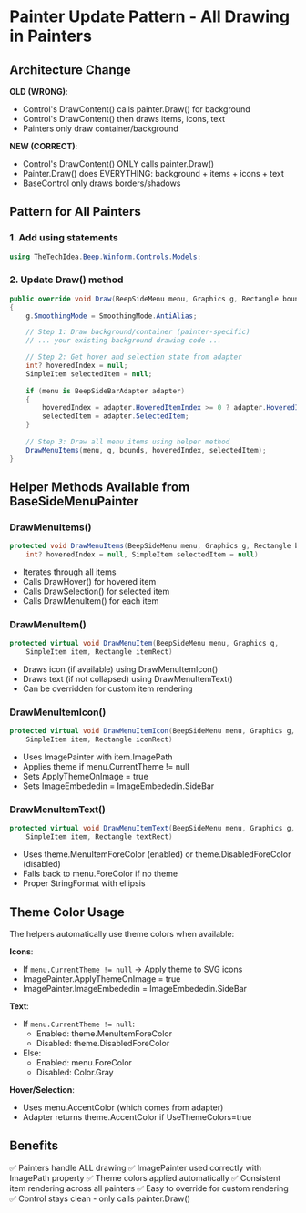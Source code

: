 # Painter Update Pattern - All Drawing in Painters

## Architecture Change

**OLD (WRONG)**:
- Control's DrawContent() calls painter.Draw() for background
- Control's DrawContent() then draws items, icons, text
- Painters only draw container/background

**NEW (CORRECT)**:
- Control's DrawContent() ONLY calls painter.Draw()
- Painter.Draw() does EVERYTHING: background + items + icons + text
- BaseControl only draws borders/shadows

## Pattern for All Painters

### 1. Add using statements
```csharp
using TheTechIdea.Beep.Winform.Controls.Models;
```

### 2. Update Draw() method
```csharp
public override void Draw(BeepSideMenu menu, Graphics g, Rectangle bounds)
{
    g.SmoothingMode = SmoothingMode.AntiAlias;

    // Step 1: Draw background/container (painter-specific)
    // ... your existing background drawing code ...

    // Step 2: Get hover and selection state from adapter
    int? hoveredIndex = null;
    SimpleItem selectedItem = null;
    
    if (menu is BeepSideBarAdapter adapter)
    {
        hoveredIndex = adapter.HoveredItemIndex >= 0 ? adapter.HoveredItemIndex : (int?)null;
        selectedItem = adapter.SelectedItem;
    }
    
    // Step 3: Draw all menu items using helper method
    DrawMenuItems(menu, g, bounds, hoveredIndex, selectedItem);
}
```

## Helper Methods Available from BaseSideMenuPainter

### DrawMenuItems()
```csharp
protected void DrawMenuItems(BeepSideMenu menu, Graphics g, Rectangle bounds, 
    int? hoveredIndex = null, SimpleItem selectedItem = null)
```
- Iterates through all items
- Calls DrawHover() for hovered item
- Calls DrawSelection() for selected item  
- Calls DrawMenuItem() for each item

### DrawMenuItem()
```csharp
protected virtual void DrawMenuItem(BeepSideMenu menu, Graphics g, 
    SimpleItem item, Rectangle itemRect)
```
- Draws icon (if available) using DrawMenuItemIcon()
- Draws text (if not collapsed) using DrawMenuItemText()
- Can be overridden for custom item rendering

### DrawMenuItemIcon()
```csharp
protected virtual void DrawMenuItemIcon(BeepSideMenu menu, Graphics g, 
    SimpleItem item, Rectangle iconRect)
```
- Uses ImagePainter with item.ImagePath
- Applies theme if menu.CurrentTheme != null
- Sets ApplyThemeOnImage = true
- Sets ImageEmbededin = ImageEmbededin.SideBar

### DrawMenuItemText()
```csharp
protected virtual void DrawMenuItemText(BeepSideMenu menu, Graphics g, 
    SimpleItem item, Rectangle textRect)
```
- Uses theme.MenuItemForeColor (enabled) or theme.DisabledForeColor (disabled)
- Falls back to menu.ForeColor if no theme
- Proper StringFormat with ellipsis

## Theme Color Usage

The helpers automatically use theme colors when available:

**Icons**:
- If `menu.CurrentTheme != null` → Apply theme to SVG icons
- ImagePainter.ApplyThemeOnImage = true
- ImagePainter.ImageEmbededin = ImageEmbededin.SideBar

**Text**:
- If `menu.CurrentTheme != null`:
  - Enabled: theme.MenuItemForeColor
  - Disabled: theme.DisabledForeColor
- Else:
  - Enabled: menu.ForeColor
  - Disabled: Color.Gray

**Hover/Selection**:
- Uses menu.AccentColor (which comes from adapter)
- Adapter returns theme.AccentColor if UseThemeColors=true

## Benefits

✅ Painters handle ALL drawing
✅ ImagePainter used correctly with ImagePath property
✅ Theme colors applied automatically
✅ Consistent item rendering across all painters
✅ Easy to override for custom rendering
✅ Control stays clean - only calls painter.Draw()

